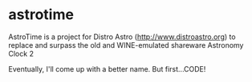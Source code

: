 # astrotime
AstroTime is a  project for Distro Astro (http://www.distroastro.org) to replace and surpass the old and WINE-emulated shareware Astronomy Clock 2

Eventually, I'll come up with a better name. But first...CODE!
